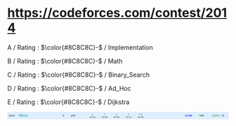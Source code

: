 # https://codeforces.com/contest/2014 

A / Rating : $\color{#8C8C8C}-$ / Implementation

B / Rating : $\color{#8C8C8C}-$ / Math

C / Rating : $\color{#8C8C8C}-$ / Binary_Search

D / Rating : $\color{#8C8C8C}-$ / Ad_Hoc

E / Rating : $\color{#8C8C8C}-$ / Dijkstra

![My Image](https://github.com/kss418/Codeforces/blob/main/Images/974.png)
